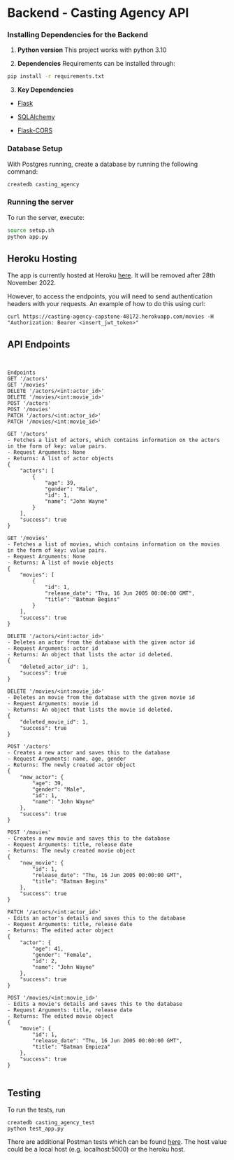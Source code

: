 # Backend - Casting Agency API


### Installing Dependencies for the Backend

1. **Python version**
This project works with python 3.10

2. **Dependencies** 
Requirements can be installed through:
```bash
pip install -r requirements.txt
```

3. **Key Dependencies**
 - [Flask](http://flask.pocoo.org/)

 - [SQLAlchemy](https://www.sqlalchemy.org/) 

 - [Flask-CORS](https://flask-cors.readthedocs.io/en/latest/#)

### Database Setup
With Postgres running, create a database by running the following command:
```bash
createdb casting_agency
```

### Running the server

To run the server, execute:

```bash
source setup.sh
python app.py
```

## Heroku Hosting

The app is currently hosted at Heroku [here](https://casting-agency-capstone-48172.herokuapp.com/).
It will be removed after 28th November 2022.

However, to access the endpoints, you will need to send authentication headers with your requests.
An example of how to do this using curl:
```
curl https://casting-agency-capstone-48172.herokuapp.com/movies -H "Authorization: Bearer <insert_jwt_token>"
```
## API Endpoints
```


Endpoints
GET '/actors'
GET '/movies'
DELETE '/actors/<int:actor_id>'
DELETE '/movies/<int:movie_id>'
POST '/actors'
POST '/movies'
PATCH '/actors/<int:actor_id>'
PATCH '/movies/<int:movie_id>'

GET '/actors'
- Fetches a list of actors, which contains information on the actors in the form of key: value pairs.
- Request Arguments: None
- Returns: A list of actor objects
{
    "actors": [
        {
            "age": 39,
            "gender": "Male",
            "id": 1,
            "name": "John Wayne"
        }
    ],
    "success": true
}

GET '/movies'
- Fetches a list of movies, which contains information on the movies in the form of key: value pairs.
- Request Arguments: None
- Returns: A list of movie objects
{
    "movies": [
        {
            "id": 1,
            "release_date": "Thu, 16 Jun 2005 00:00:00 GMT",
            "title": "Batman Begins"
        }
    ],
    "success": true
}

DELETE '/actors/<int:actor_id>'
- Deletes an actor from the database with the given actor id
- Request Arguments: actor id
- Returns: An object that lists the actor id deleted. 
{
    "deleted_actor_id": 1,
    "success": true
}

DELETE '/movies/<int:movie_id>'
- Deletes an movie from the database with the given movie id
- Request Arguments: movie id
- Returns: An object that lists the movie id deleted. 
{
    "deleted_movie_id": 1,
    "success": true
}

POST '/actors'
- Creates a new actor and saves this to the database
- Request Arguments: name, age, gender
- Returns: The newly created actor object 
{
    "new_actor": {
        "age": 39,
        "gender": "Male",
        "id": 1,
        "name": "John Wayne"
    },
    "success": true
}

POST '/movies'
- Creates a new movie and saves this to the database
- Request Arguments: title, release date
- Returns: The newly created movie object 
{
    "new_movie": {
        "id": 1,
        "release_date": "Thu, 16 Jun 2005 00:00:00 GMT",
        "title": "Batman Begins"
    },
    "success": true
}

PATCH '/actors/<int:actor_id>'
- Edits an actor's details and saves this to the database
- Request Arguments: title, release date
- Returns: The edited actor object 
{
    "actor": {
        "age": 41,
        "gender": "Female",
        "id": 2,
        "name": "John Wayne"
    },
    "success": true
}

POST '/movies/<int:movie_id>'
- Edits a movie's details and saves this to the database
- Request Arguments: title, release date
- Returns: The edited movie object 
{
    "movie": {
        "id": 1,
        "release_date": "Thu, 16 Jun 2005 00:00:00 GMT",
        "title": "Batman Empieza"
    },
    "success": true
}


```


## Testing
To run the tests, run
```
createdb casting_agency_test
python test_app.py
```

There are additional Postman tests which can be found [here](casting_agency.postman_collection.json).
The host value could be a local host (e.g. localhost:5000) or the heroku host.
